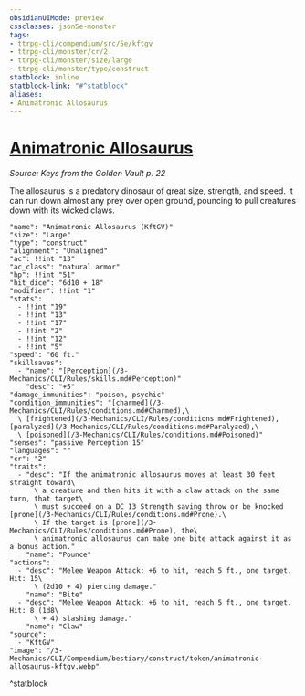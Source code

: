 ```yaml
---
obsidianUIMode: preview
cssclasses: json5e-monster
tags:
- ttrpg-cli/compendium/src/5e/kftgv
- ttrpg-cli/monster/cr/2
- ttrpg-cli/monster/size/large
- ttrpg-cli/monster/type/construct
statblock: inline
statblock-link: "#^statblock"
aliases:
- Animatronic Allosaurus
---
```

# [Animatronic Allosaurus](3-Mechanics\CLI\Compendium\bestiary\construct/animatronic-allosaurus-kftgv.md)
*Source: Keys from the Golden Vault p. 22*  

The allosaurus is a predatory dinosaur of great size, strength, and speed. It can run down almost any prey over open ground, pouncing to pull creatures down with its wicked claws.

```statblock
"name": "Animatronic Allosaurus (KftGV)"
"size": "Large"
"type": "construct"
"alignment": "Unaligned"
"ac": !!int "13"
"ac_class": "natural armor"
"hp": !!int "51"
"hit_dice": "6d10 + 18"
"modifier": !!int "1"
"stats":
  - !!int "19"
  - !!int "13"
  - !!int "17"
  - !!int "2"
  - !!int "12"
  - !!int "5"
"speed": "60 ft."
"skillsaves":
  - "name": "[Perception](/3-Mechanics/CLI/Rules/skills.md#Perception)"
    "desc": "+5"
"damage_immunities": "poison, psychic"
"condition_immunities": "[charmed](/3-Mechanics/CLI/Rules/conditions.md#Charmed),\
  \ [frightened](/3-Mechanics/CLI/Rules/conditions.md#Frightened), [paralyzed](/3-Mechanics/CLI/Rules/conditions.md#Paralyzed),\
  \ [poisoned](/3-Mechanics/CLI/Rules/conditions.md#Poisoned)"
"senses": "passive Perception 15"
"languages": ""
"cr": "2"
"traits":
  - "desc": "If the animatronic allosaurus moves at least 30 feet straight toward\
      \ a creature and then hits it with a claw attack on the same turn, that target\
      \ must succeed on a DC 13 Strength saving throw or be knocked [prone](/3-Mechanics/CLI/Rules/conditions.md#Prone).\
      \ If the target is [prone](/3-Mechanics/CLI/Rules/conditions.md#Prone), the\
      \ animatronic allosaurus can make one bite attack against it as a bonus action."
    "name": "Pounce"
"actions":
  - "desc": "Melee Weapon Attack: +6 to hit, reach 5 ft., one target. Hit: 15\
      \ (2d10 + 4) piercing damage."
    "name": "Bite"
  - "desc": "Melee Weapon Attack: +6 to hit, reach 5 ft., one target. Hit: 8 (1d8\
      \ + 4) slashing damage."
    "name": "Claw"
"source":
  - "KftGV"
"image": "/3-Mechanics/CLI/Compendium/bestiary/construct/token/animatronic-allosaurus-kftgv.webp"
```
^statblock